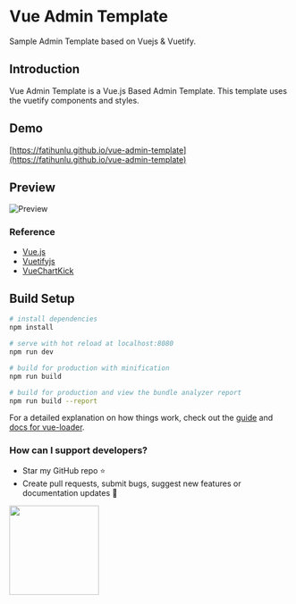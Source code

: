 # Vue Admin Template
Sample Admin Template based on Vuejs &amp; Vuetify.

## Introduction
Vue Admin Template is a Vue.js Based Admin Template. This template uses the vuetify components and styles. 

## Demo

[https://fatihunlu.github.io/vue-admin-template](https://fatihunlu.github.io/vue-admin-template)

## Preview

![Preview](https://github.com/fatihunlu/vue-admin-template/blob/master/static/preview.JPG)


### Reference

* [Vue.js](https://vuejs.org/)
* [Vuetifyjs](https://vuetifyjs.com/)
* [VueChartKick](https://github.com/ankane/vue-chartkick)



## Build Setup

``` bash
# install dependencies
npm install

# serve with hot reload at localhost:8080
npm run dev

# build for production with minification
npm run build

# build for production and view the bundle analyzer report
npm run build --report
```
For a detailed explanation on how things work, check out the [guide](http://vuejs-templates.github.io/webpack/) and [docs for vue-loader](http://vuejs.github.io/vue-loader).

### How can I support developers?
- Star my GitHub repo :star:
- Create pull requests, submit bugs, suggest new features or documentation updates :wrench:

<a href="https://www.patreon.com/fatihunlu">
  <img src="https://c5.patreon.com/external/logo/become_a_patron_button@2x.png" width="160">
</a>
